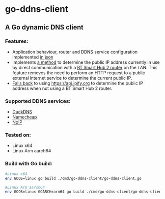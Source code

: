 # go-ddns-client
A Go dynamic DNS client
------
### Features:
* Application behaviour, router and DDNS service configuration implemented [in json](https://github.com/bebo-dot-dev/go-ddns-client/blob/main/serviceConfig.json)
* Implements [a method](https://github.com/bebo-dot-dev/go-ddns-client/blob/main/service/ipaddress/btsmarthub2.go) to determine the public IP address currently in use by direct communication with a 
  [BT Smart Hub 2 router](https://github.com/bebo-dot-dev/go-ddns-client/blob/main/service/ipaddress/btsmarthub2.go) on the LAN. This feature removes the need to perform an HTTP request to a public external 
  internet service to determine the current public IP.
* [Falls back](https://github.com/bebo-dot-dev/go-ddns-client/blob/main/service/ipaddress/default.go) to using https://api.ipify.org to determine the public IP address when not using a BT Smart Hub 2 router.
### Supported DDNS services:
* [DuckDNS](https://github.com/bebo-dot-dev/go-ddns-client/blob/main/service/ddns/duckdns.go)
* [Namecheap](https://github.com/bebo-dot-dev/go-ddns-client/blob/main/service/ddns/namecheap.go)
* [NoIP](https://github.com/bebo-dot-dev/go-ddns-client/blob/main/service/ddns/noip.go)
### Tested on:
* Linux x64
* Linux Arm aarch64
### Build with Go build:
```bash
#Linux x64
env GOOS=linux go build ./cmd/go-ddns-client/go-ddns-client.go
```
```bash
#Linux Arm aarch64
env GOOS=linux GOARCH=arm64 go build ./cmd/go-ddns-client/go-ddns-client.go
```


